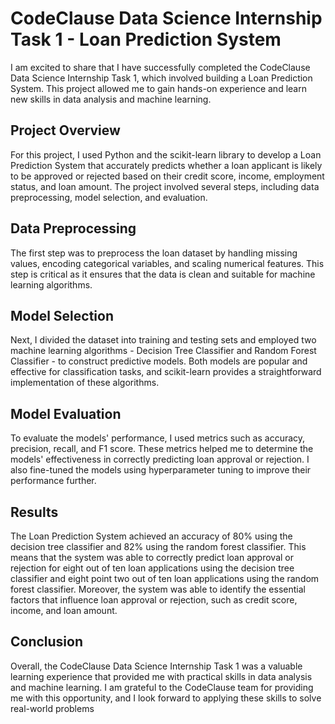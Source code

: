 # CodeClause Data Science Internship Task 1 - Loan Prediction System

I am excited to share that I have successfully completed the CodeClause Data Science Internship Task 1, which involved building a Loan Prediction System. This project allowed me to gain hands-on experience and learn new skills in data analysis and machine learning.

## Project Overview
For this project, I used Python and the scikit-learn library to develop a Loan Prediction System that accurately predicts whether a loan applicant is likely to be approved or rejected based on their credit score, income, employment status, and loan amount. The project involved several steps, including data preprocessing, model selection, and evaluation.

## Data Preprocessing
The first step was to preprocess the loan dataset by handling missing values, encoding categorical variables, and scaling numerical features. This step is critical as it ensures that the data is clean and suitable for machine learning algorithms.

## Model Selection
Next, I divided the dataset into training and testing sets and employed two machine learning algorithms - Decision Tree Classifier and Random Forest Classifier - to construct predictive models. Both models are popular and effective for classification tasks, and scikit-learn provides a straightforward implementation of these algorithms.

## Model Evaluation
To evaluate the models' performance, I used metrics such as accuracy, precision, recall, and F1 score. These metrics helped me to determine the models' effectiveness in correctly predicting loan approval or rejection. I also fine-tuned the models using hyperparameter tuning to improve their performance further.

## Results
The Loan Prediction System achieved an accuracy of 80% using the decision tree classifier and 82% using the random forest classifier. This means that the system was able to correctly predict loan approval or rejection for eight out of ten loan applications using the decision tree classifier and eight point two out of ten loan applications using the random forest classifier. Moreover, the system was able to identify the essential factors that influence loan approval or rejection, such as credit score, income, and loan amount.

## Conclusion
Overall, the CodeClause Data Science Internship Task 1 was a valuable learning experience that provided me with practical skills in data analysis and machine learning. I am grateful to the CodeClause team for providing me with this opportunity, and I look forward to applying these skills to solve real-world problems
